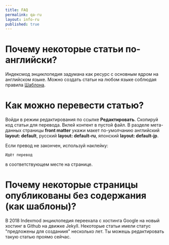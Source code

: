 ```yaml
---
title: FAQ
permalink: qa-ru
layout: info-ru
published: true
---
```

# Почему некоторые статьи по-английски?

Индексмод энциклопедия задумана как ресурс с основным ядром на английском языке. Можно создать статьи на любом языке соблюдая правила [Шаблона](https://indexmod.github.io/encyclopedia/template-ru).

# Как можно перевести статью?

Войди в режим редактирования по ссылке **Редактировать**. Скопируй код статьи для перевода. Вклей контент в пустой файл. В разделе мета-данных страницы **front matter** укажи макет по-умолчанию английский **layout: default**, русский **layout: default-ru**, японский **layout: default-jp**.

Если превод не закончен, используй наклейку:

`Идёт перевод`

в соответствующем месте на странице.

# Почему некоторые страницы опубликованы без содержания (как шаблоны)?

В 2018 Indexmod энциклопедия переехала с хостинга Google на новый хостинг в Github на движке Jekyll. Некоторые статьи имели статус "предложены для созданиия" несколько лет. Ты можешь редактировать такую статью проямо сейчас.
